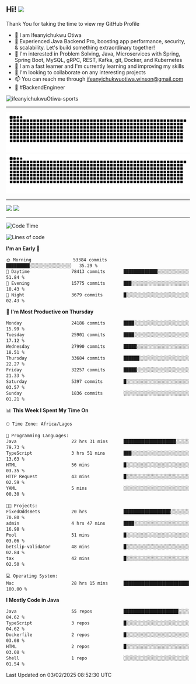 <!-- BLOG-POST-LIST:START --><!-- BLOG-POST-LIST:END -->

## Hi! <img src="https://media.giphy.com/media/hvRJCLFzcasrR4ia7z/giphy.gif" width="4%"> 

Thank You for taking the time to view my GitHub Profile

- 👋 I am Ifeanyichukwu Otiwa
- 🚀 Experienced Java Backend Pro, boosting app performance, security, & scalability. Let's build something extraordinary together!
- 👀 I'm interested in Problem Solving, Java, Microservices with Spring, Spring Boot, MySQL, gRPC, REST, Kafka, git, Docker, and Kubernetes
- 🌱 I am a fast learner and I'm currently learning and improving my skills
- 💞️ I'm looking to collaborate on any interesting projects
- 📫 You can reach me through ifeanyichukwuotiwa.winson@gmail.com
- 🚀 #BackendEngineer

<p align="left" marginTop="10px"> <img src="https://komarev.com/ghpvc/?username=ifeanyichukwuOtiwa-sports&label=Profile%20views&color=0e75b6&style=for-the-badge" alt="ifeanyichukwuOtiwa-sports" /> </p>

***

<!--🐍📈SNAKEGRAPH / 🌐WEBSITE: https://github.com/Platane/snk -->
![github contribution grid snake animation](https://raw.githubusercontent.com/ifeanyichukwuOtiwa-sports/ifeanyichukwuOtiwa-sports/output/github-contribution-grid-snake-dark.svg#gh-dark-mode-only)![github contribution grid snake animation](https://raw.githubusercontent.com/ifeanyichukwuOtiwa-sports/ifeanyichukwuOtiwa-sports/output/github-contribution-grid-snake.svg#gh-light-mode-only)

***

<p float="left">
  <img float="left" src="https://github-readme-stats.vercel.app/api?username=ifeanyichukwuOtiwa-sports&count_private=true&include_all_commits=true&theme=react&show_icons=true" />
  <img float="right" src="https://github-readme-stats.vercel.app/api/top-langs/?username=ifeanyichukwuOtiwa-sports&layout=compact&show_icons=true&theme=react" /> 
</p>

***



<!--START_SECTION:waka-->
![Code Time](http://img.shields.io/badge/Code%20Time-3%2C418%20hrs%209%20mins-blue)

![Lines of code](https://img.shields.io/badge/From%20Hello%20World%20I%27ve%20Written-37.8%20million%20lines%20of%20code-blue)

**I'm an Early 🐤** 

```text
🌞 Morning                53384 commits       █████████░░░░░░░░░░░░░░░░   35.29 % 
🌆 Daytime                78413 commits       █████████████░░░░░░░░░░░░   51.84 % 
🌃 Evening                15775 commits       ███░░░░░░░░░░░░░░░░░░░░░░   10.43 % 
🌙 Night                  3679 commits        █░░░░░░░░░░░░░░░░░░░░░░░░   02.43 % 
```
📅 **I'm Most Productive on Thursday** 

```text
Monday                   24186 commits       ████░░░░░░░░░░░░░░░░░░░░░   15.99 % 
Tuesday                  25901 commits       ████░░░░░░░░░░░░░░░░░░░░░   17.12 % 
Wednesday                27990 commits       █████░░░░░░░░░░░░░░░░░░░░   18.51 % 
Thursday                 33684 commits       ██████░░░░░░░░░░░░░░░░░░░   22.27 % 
Friday                   32257 commits       █████░░░░░░░░░░░░░░░░░░░░   21.33 % 
Saturday                 5397 commits        █░░░░░░░░░░░░░░░░░░░░░░░░   03.57 % 
Sunday                   1836 commits        ░░░░░░░░░░░░░░░░░░░░░░░░░   01.21 % 
```


📊 **This Week I Spent My Time On** 

```text
🕑︎ Time Zone: Africa/Lagos

💬 Programming Languages: 
Java                     22 hrs 31 mins      ████████████████████░░░░░   79.73 % 
TypeScript               3 hrs 51 mins       ███░░░░░░░░░░░░░░░░░░░░░░   13.63 % 
HTML                     56 mins             █░░░░░░░░░░░░░░░░░░░░░░░░   03.35 % 
HTTP Request             43 mins             █░░░░░░░░░░░░░░░░░░░░░░░░   02.59 % 
YAML                     5 mins              ░░░░░░░░░░░░░░░░░░░░░░░░░   00.30 % 

🐱‍💻 Projects: 
FixedOddsBets            20 hrs              ██████████████████░░░░░░░   70.80 % 
admin                    4 hrs 47 mins       ████░░░░░░░░░░░░░░░░░░░░░   16.98 % 
Pool                     51 mins             █░░░░░░░░░░░░░░░░░░░░░░░░   03.06 % 
betslip-validator        48 mins             █░░░░░░░░░░░░░░░░░░░░░░░░   02.84 % 
tax                      42 mins             █░░░░░░░░░░░░░░░░░░░░░░░░   02.50 % 

💻 Operating System: 
Mac                      28 hrs 15 mins      █████████████████████████   100.00 % 
```

**I Mostly Code in Java** 

```text
Java                     55 repos            █████████████████████░░░░   84.62 % 
TypeScript               3 repos             █░░░░░░░░░░░░░░░░░░░░░░░░   04.62 % 
Dockerfile               2 repos             █░░░░░░░░░░░░░░░░░░░░░░░░   03.08 % 
HTML                     2 repos             █░░░░░░░░░░░░░░░░░░░░░░░░   03.08 % 
Shell                    1 repo              ░░░░░░░░░░░░░░░░░░░░░░░░░   01.54 % 
```




 Last Updated on 03/02/2025 08:52:30 UTC
<!--END_SECTION:waka-->

<!--
<p align="center">
![trophy](https://github-profile-trophy.vercel.app/?username=ifeanyichukwuOtiwa-sports&theme=onedark) (https://github.com/ryo-ma/github-profile-trophy)
</p>
-->

<!---
ifeanyi-otiwa/ifeanyi-otiwa is a ✨ special ✨ repository because its `README.md` (this file) appears on your GitHub profile.
You can click the Preview link to take a look at your changes.
--->

